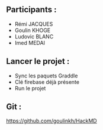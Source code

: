## Participants :

- Rémi JACQUES
- Goulin KHOGE
- Ludovic BLANC
- Imed MEDAI


## Lancer le projet :

- Sync les paquets Graddle
- Clé firebase déjà présente
- Run le projet

## Git :

https://github.com/goulinkh/HackMD
